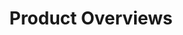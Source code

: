 ---
title: "Product Overviews"
linkTitle: "Product Overviews"
weight: 2
simple_list: true
type: docs
description: "Product Overviews provides"
---